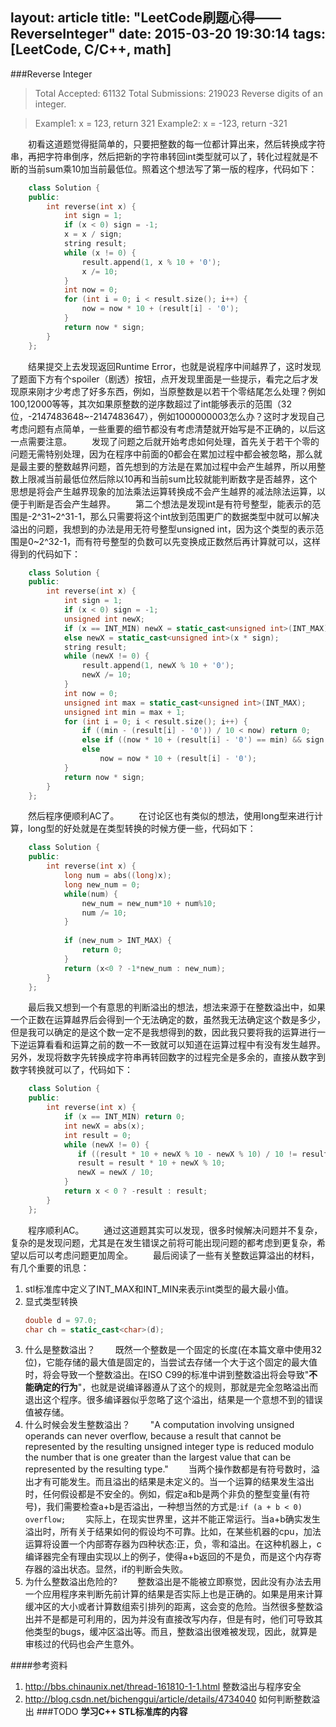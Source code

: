 layout: article
title: "LeetCode刷题心得——ReverseInteger"
date: 2015-03-20 19:30:14
tags: [LeetCode, C/C++, math]
---
###Reverse Integer
>Total Accepted: 61132 Total Submissions: 219023
>Reverse digits of an integer.

>Example1: x = 123, return 321
>Example2: x = -123, return -321

&emsp;&emsp;初看这道题觉得挺简单的，只要把整数的每一位都计算出来，然后转换成字符串，再把字符串倒序，然后把新的字符串转回int类型就可以了，转化过程就是不断的当前sum乘10加当前最低位。照着这个想法写了第一版的程序，代码如下：
<!--more-->
```C++	
	class Solution {
	public:
	    int reverse(int x) {
	        int sign = 1;
	        if (x < 0) sign = -1;
	        x = x / sign;
	        string result;
	        while (x != 0) {
	            result.append(1, x % 10 + '0');
	            x /= 10;
	        }
	        int now = 0;
	        for (int i = 0; i < result.size(); i++) {
	            now = now * 10 + (result[i] - '0');
	        }
	        return now * sign;
	    }
	};
```
&emsp;&emsp;结果提交上去发现返回Runtime Error，也就是说程序中间越界了，这时发现了题面下方有个spoiler（剧透）按钮，点开发现里面是一些提示，看完之后才发现原来刚才少考虑了好多东西，例如，当原整数是以若干个零结尾怎么处理？例如100,12000等等，其次如果原整数的逆序数超过了int能够表示的范围（32位，-2147483648~-2147483647），例如1000000003怎么办？这时才发现自己考虑问题有点简单，一些重要的细节都没有考虑清楚就开始写是不正确的，以后这一点需要注意。
&emsp;&emsp;发现了问题之后就开始考虑如何处理，首先关于若干个零的问题无需特别处理，因为在程序中前面的0都会在累加过程中都会被忽略，那么就是最主要的整数越界问题，首先想到的方法是在累加过程中会产生越界，所以用整数上限减当前最低位然后除以10再和当前sum比较就能判断数字是否越界，这个思想是将会产生越界现象的加法乘法运算转换成不会产生越界的减法除法运算，以便于判断是否会产生越界。
&emsp;&emsp;第二个想法是发现int是有符号整型，能表示的范围是-2^31~2^31-1，那么只需要将这个int放到范围更广的数据类型中就可以解决溢出的问题，我想到的办法是用无符号整型unsigned int，因为这个类型的表示范围是0~2^32-1，而有符号整型的负数可以先变换成正数然后再计算就可以，这样得到的代码如下：
```C++
	class Solution {
	public:
	    int reverse(int x) {
	        int sign = 1;
	        if (x < 0) sign = -1;
	        unsigned int newX;
	        if (x == INT_MIN) newX = static_cast<unsigned int>(INT_MAX) + 1;
	        else newX = static_cast<unsigned int>(x * sign);
	        string result;
	        while (newX != 0) {
	            result.append(1, newX % 10 + '0');
	            newX /= 10;
	        }
	        int now = 0;
	        unsigned int max = static_cast<unsigned int>(INT_MAX);
	        unsigned int min = max + 1;
	        for (int i = 0; i < result.size(); i++) {
	            if ((min - (result[i] - '0')) / 10 < now) return 0;
	            else if ((now * 10 + (result[i] - '0') == min) && sign == 1) return 0;
	            else        
	                now = now * 10 + (result[i] - '0');
	        }
	        return now * sign;
	    }
	};
```
&emsp;&emsp;然后程序便顺利AC了。
&emsp;&emsp;在讨论区也有类似的想法，使用long型来进行计算，long型的好处就是在类型转换的时候方便一些，代码如下：
```C++
	class Solution {
	public:
	    int reverse(int x) {
	        long num = abs((long)x);
	        long new_num = 0;
	        while(num) {
	            new_num = new_num*10 + num%10;
	            num /= 10;
	        }
	
	        if (new_num > INT_MAX) {
	            return 0;
	        }
	        return (x<0 ? -1*new_num : new_num);
	    }
	};
```
&emsp;&emsp;最后我又想到一个有意思的判断溢出的想法，想法来源于在整数溢出中，如果一个正数在运算越界后会得到一个无法确定的数，虽然我无法确定这个数是多少，但是我可以确定的是这个数一定不是我想得到的数，因此我只要将我的运算进行一下逆运算看看和运算之前的数一不一致就可以知道在运算过程中有没有发生越界。另外，发现将数字先转换成字符串再转回数字的过程完全是多余的，直接从数字到数字转换就可以了，代码如下：
```C++
	class Solution {
	public:
	    int reverse(int x) {
	        if (x == INT_MIN) return 0;
	        int newX = abs(x);
	        int result = 0;
	        while (newX != 0) {
	           if ((result * 10 + newX % 10 - newX % 10) / 10 != result) return 0;
	           result = result * 10 + newX % 10;
	           newX = newX / 10;
	        }
	        return x < 0 ? -result : result;
	    }
	};
```
&emsp;&emsp;程序顺利AC。
&emsp;&emsp;通过这道题其实可以发现，很多时候解决问题并不复杂，复杂的是发现问题，尤其是在发生错误之前将可能出现问题的都考虑到更复杂，希望以后可以考虑问题更加周全。
&emsp;&emsp;最后阅读了一些有关整数运算溢出的材料，有几个重要的讯息：


1. stl标准库中定义了INT_MAX和INT_MIN来表示int类型的最大最小值。
2. 显式类型转换
	```C++
	double d = 97.0;
	char ch = static_cast<char>(d);
	```
3. 什么是整数溢出？
&emsp;&emsp;既然一个整数是一个固定的长度(在本篇文章中使用32位)，它能存储的最大值是固定的，当尝试去存储一个大于这个固定的最大值时，将会导致一个整数溢出。在ISO C99的标准中讲到整数溢出将会导致"**不能确定的行为**"，也就是说编译器遵从了这个的规则，那就是完全忽略溢出而退出这个程序。很多编译器似乎忽略了这个溢出，结果是一个意想不到的错误值被存储。
4. 什么时候会发生整数溢出？
&emsp;&emsp;"A computation involving unsigned operands can never overflow, because a result that cannot be represented by the resulting unsigned integer type is reduced modulo the number that is one greater than the largest value that can be represented by the resulting type." 
&emsp;&emsp;当两个操作数都是有符号数时，溢出才有可能发生。而且溢出的结果是未定义的。当一个运算的结果发生溢出时，任何假设都是不安全的。例如，假定a和b是两个非负的整型变量(有符号)，我们需要检查a+b是否溢出，一种想当然的方式是:```if (a + b < 0)	overflow;```
&emsp;&emsp;实际上，在现实世界里，这并不能正常运行。当a+b确实发生溢出时，所有关于结果如何的假设均不可靠。比如，在某些机器的cpu，加法运算将设置一个内部寄存器为四种状态:正，负，零和溢出。在这种机器上，c编译器完全有理由实现以上的例子，使得a+b返回的不是负，而是这个内存寄存器的溢出状态。显然，if的判断会失败。
5. 为什么整数溢出危险的?
&emsp;&emsp;整数溢出是不能被立即察觉，因此没有办法去用一个应用程序来判断先前计算的结果是否实际上也是正确的。如果是用来计算缓冲区的大小或者计算数组索引排列的距离，这会变的危险。当然很多整数溢出并不是都是可利用的，因为并没有直接改写内存，但是有时，他们可导致其他类型的bugs，缓冲区溢出等。而且，整数溢出很难被发现，因此，就算是审核过的代码也会产生意外。 

####参考资料
1. http://bbs.chinaunix.net/thread-161810-1-1.html
   整数溢出与程序安全
2. http://blog.csdn.net/bichenggui/article/details/4734040
   如何判断整数溢出
###TODO
**学习C++ STL标准库的内容**